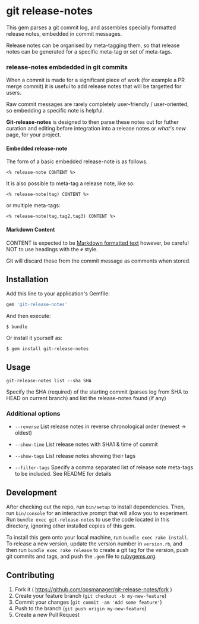 # git release-notes

This gem parses a git commit log, and assembles specially formatted
release notes, embedded in commit messages.

Release notes can be organised by meta-tagging them, so that release
notes can be generated for a specific meta-tag or set of meta-tags.

### release-notes embdedded in git commits

When a commit is made for a significant piece of work (for example a
PR merge commit) it is useful to add release notes that will be
targetted for users.

Raw commit messages are rarely completely user-friendly / user-oriented, so
embedding a specific note is helpful.

**Git-release-notes** is designed to then parse these notes out for
futher curation and editing before integration into a release notes or
_what's new_ page, for your project.

#### Embedded release-note

The form of a basic embedded release-note is as follows.

    <% release-note CONTENT %>

It is also possible to meta-tag a release note, like so:

    <% release-note(tag) CONTENT %>

or multiple meta-tags:

    <% release-note(tag,tag2,tag3) CONTENT %>

#### Markdown Content

CONTENT is expected to be [Markdown formatted text][markdown-ref]
however, be careful NOT to use headings with the `#` style.

Git will discard these from the commit message as comments when
stored.

## Installation

Add this line to your application's Gemfile:

```ruby
gem 'git-release-notes'
```

And then execute:

    $ bundle

Or install it yourself as:

    $ gem install git-release-notes

## Usage

    git-release-notes list --sha SHA

Specify the SHA (required) of the starting commit (parses log from SHA
to HEAD on current branch) and list the release-notes found (if any)

### Additional options

- `--reverse` List release notes in reverse chronological order (newest -> oldest)

- `--show-time` List release notes with SHA1 & time of commit

- `--show-tags` List release notes showing their tags

- `--filter-tags` Specify a comma separated list of release note meta-tags to be included. See README for details

## Development

After checking out the repo, run `bin/setup` to install
dependencies. Then, run `bin/console` for an interactive prompt that
will allow you to experiment. Run `bundle exec git-release-notes` to
use the code located in this directory, ignoring other installed
copies of this gem.

To install this gem onto your local machine, run `bundle exec rake
install`. To release a new version, update the version number in
`version.rb`, and then run `bundle exec rake release` to create a git
tag for the version, push git commits and tags, and push the `.gem`
file to [rubygems.org](https://rubygems.org).

## Contributing

1. Fork it ( https://github.com/opsmanager/git-release-notes/fork )
2. Create your feature branch (`git checkout -b my-new-feature`)
3. Commit your changes (`git commit -am 'Add some feature'`)
4. Push to the branch (`git push origin my-new-feature`)
5. Create a new Pull Request

[markdown-ref]: http://daringfireball.net/projects/markdown/basics
